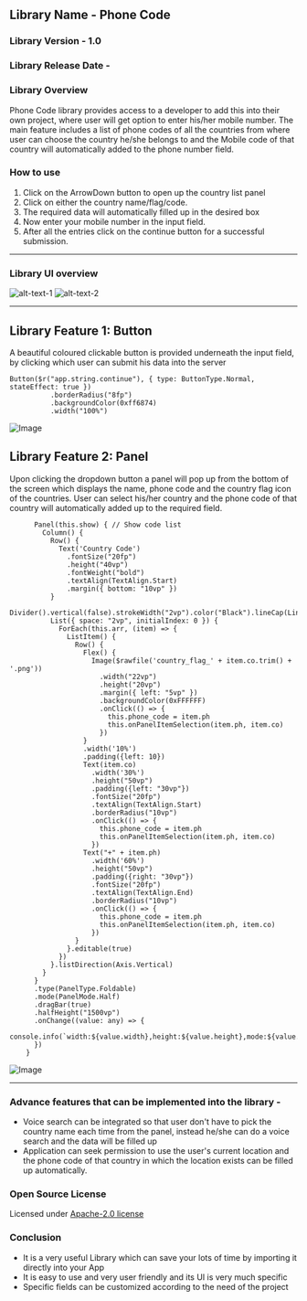 ## Library Name - Phone Code

### Library Version - 1.0

### Library Release Date - 

### Library Overview
  Phone Code library provides access to a developer to add this into their own project, where user will get option to enter his/her mobile number. The main feature includes a list of phone codes of all the countries from where user can choose the country he/she belongs to and the Mobile code of that country will automatically added to the phone number field.

### How to use
1. Click on the ArrowDown button to open up the country list panel
2. Click on either the country name/flag/code.
3. The required data will automatically filled up in the desired box
4. Now enter your mobile number in the input field.
5. After all the entries click on the continue button for a successful submission. 

---

### Library UI overview 

![alt-text-1](./Images/ss%201.png) ![alt-text-2](./Images/ss%202.png)

---

## Library Feature 1: Button
  A beautiful coloured clickable button is provided underneath the input field, by clicking which user can submit his data into the server    



``` 
Button($r("app.string.continue"), { type: ButtonType.Normal, stateEffect: true })
          .borderRadius("8fp")
          .backgroundColor(0xff6874)
          .width("100%")

```

![Image](./Images/Button.png)

## Library Feature 2: Panel
 Upon clicking the dropdown button a panel will pop up from the bottom of the screen which displays the name, phone code and the country flag icon of the countries. User can select his/her country and the phone code of that country will automatically added up to the required field.

```    
      Panel(this.show) { // Show code list
        Column() {
          Row() {
            Text('Country Code')
              .fontSize("20fp")
              .height("40vp")
              .fontWeight("bold")
              .textAlign(TextAlign.Start)
              .margin({ bottom: "10vp" })
          }
          Divider().vertical(false).strokeWidth("2vp").color("Black").lineCap(LineCapStyle.Round)
          List({ space: "2vp", initialIndex: 0 }) {
            ForEach(this.arr, (item) => {
              ListItem() {
                Row() {
                  Flex() {
                    Image($rawfile('country_flag_' + item.co.trim() + '.png'))
                      .width("22vp")
                      .height("20vp")
                      .margin({ left: "5vp" })
                      .backgroundColor(0xFFFFFF)
                      .onClick(() => {
                        this.phone_code = item.ph
                        this.onPanelItemSelection(item.ph, item.co)
                      })
                  }
                  .width('10%')
                  .padding({left: 10})
                  Text(item.co)
                    .width('30%')
                    .height("50vp")
                    .padding({left: "30vp"})
                    .fontSize("20fp")
                    .textAlign(TextAlign.Start)
                    .borderRadius("10vp")
                    .onClick(() => {
                      this.phone_code = item.ph
                      this.onPanelItemSelection(item.ph, item.co)
                    })
                  Text("+" + item.ph)
                    .width('60%')
                    .height("50vp")
                    .padding({right: "30vp"})
                    .fontSize("20fp")
                    .textAlign(TextAlign.End)
                    .borderRadius("10vp")
                    .onClick(() => {
                      this.phone_code = item.ph
                      this.onPanelItemSelection(item.ph, item.co)
                    })
                }
              }.editable(true)
            })
          }.listDirection(Axis.Vertical)
        }
      }
      .type(PanelType.Foldable)
      .mode(PanelMode.Half)
      .dragBar(true)
      .halfHeight("1500vp")
      .onChange((value: any) => {
        console.info(`width:${value.width},height:${value.height},mode:${value.mode}`)
      })
    }

```

![Image](./Images/Panel.png)

---

### Advance features that can be implemented into the library - 
* Voice search can be integrated so that user don't have to pick the country name each time from the panel, instead he/she can do a voice search and the data will be filled up
* Application can seek permission to use the user's current location and the phone code of that country in which the location exists can be filled up automatically.

### Open Source License
Licensed under [Apache-2.0 license](/LICENSE)

### Conclusion
* It is a very useful Library which can save your lots of time by importing it directly into your App
* It is easy to use and very user friendly and its UI is very much specific
* Specific fields can be customized according to the need of the project
